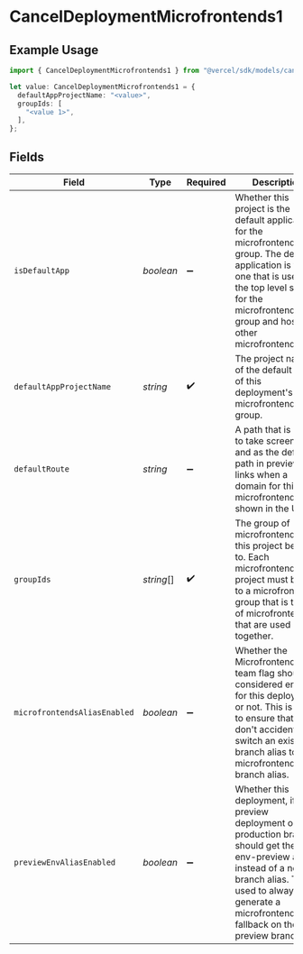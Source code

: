 # CancelDeploymentMicrofrontends1

## Example Usage

```typescript
import { CancelDeploymentMicrofrontends1 } from "@vercel/sdk/models/canceldeploymentop.js";

let value: CancelDeploymentMicrofrontends1 = {
  defaultAppProjectName: "<value>",
  groupIds: [
    "<value 1>",
  ],
};
```

## Fields

| Field                                                                                                                                                                                                                           | Type                                                                                                                                                                                                                            | Required                                                                                                                                                                                                                        | Description                                                                                                                                                                                                                     |
| ------------------------------------------------------------------------------------------------------------------------------------------------------------------------------------------------------------------------------- | ------------------------------------------------------------------------------------------------------------------------------------------------------------------------------------------------------------------------------- | ------------------------------------------------------------------------------------------------------------------------------------------------------------------------------------------------------------------------------- | ------------------------------------------------------------------------------------------------------------------------------------------------------------------------------------------------------------------------------- |
| `isDefaultApp`                                                                                                                                                                                                                  | *boolean*                                                                                                                                                                                                                       | :heavy_minus_sign:                                                                                                                                                                                                              | Whether this project is the default application for the microfrontends group. The default application is the one that is used as the top level shell for the microfrontends group and hosts the other microfrontends.           |
| `defaultAppProjectName`                                                                                                                                                                                                         | *string*                                                                                                                                                                                                                        | :heavy_check_mark:                                                                                                                                                                                                              | The project name of the default app of this deployment's microfrontends group.                                                                                                                                                  |
| `defaultRoute`                                                                                                                                                                                                                  | *string*                                                                                                                                                                                                                        | :heavy_minus_sign:                                                                                                                                                                                                              | A path that is used to take screenshots and as the default path in preview links when a domain for this microfrontend is shown in the UI.                                                                                       |
| `groupIds`                                                                                                                                                                                                                      | *string*[]                                                                                                                                                                                                                      | :heavy_check_mark:                                                                                                                                                                                                              | The group of microfrontends that this project belongs to. Each microfrontend project must belong to a microfrontends group that is the set of microfrontends that are used together.                                            |
| `microfrontendsAliasEnabled`                                                                                                                                                                                                    | *boolean*                                                                                                                                                                                                                       | :heavy_minus_sign:                                                                                                                                                                                                              | Whether the MicrofrontendsAlias team flag should be considered enabled for this deployment or not. This is used to ensure that we don't accidentally switch an existing branch alias to a microfrontends branch alias.          |
| `previewEnvAliasEnabled`                                                                                                                                                                                                        | *boolean*                                                                                                                                                                                                                       | :heavy_minus_sign:                                                                                                                                                                                                              | Whether this deployment, if a preview deployment on the production branch, should get the -env-preview alias instead of a normal branch alias. This is used to always generate a microfrontends fallback on the preview branch. |